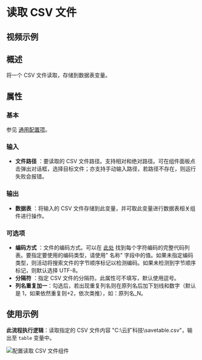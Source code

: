 # 读取 CSV 文件

## 视频示例

## 概述

将一个 CSV 文件读取，存储到数据表变量。

## 属性

### 基本

参见 [通用配置项](../Appendix/CommonConfigurationItems.md)。

### 输入

- **文件路径** ：要读取的 CSV 文件路径。支持相对和绝对路径。可在组件面板点击弹出对话框，选择目标文件；亦支持手动输入路径，若路径不存在，则运行失败会报错。

### 输出

- **数据表** ：将输入的 CSV 文件存储到此变量，并可取此变量进行数据表相关组件进行操作。

### 可选项

- **编码方式** ：文件的编码方式。可以在 [此处](../Appendix/Encoding.md) 找到每个字符编码的完整代码列表。要指定要使用的编码类型，请使用&quot; 名称&quot; 字段中的值。如果未指定编码类型，则活动将搜索文件的字节顺序标记以检测编码。如果未检测到字节顺序标记，则默认选择 UTF-8。
- **分隔符** ：指定 CSV 文件的分隔符。此属性可不填写，默认使用逗号。
- **列名重复加一**：勾选后，若出现重复列名则在原列名后加下划线和数字（默认是 1，如果依然重复则+2，依次类推），如：原列名_N。

## 使用示例

**此流程执行逻辑**：读取指定的 CSV 文件内容 "C:\云扩科技\savetable.csv"，输出至 `table` 变量中。

![配置读取 CSV 文件组件](https://docimages.blob.core.chinacloudapi.cn/images/Activities/ReadCSV20201229.png)
